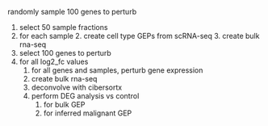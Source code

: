 randomly sample 100 genes to perturb

1. select 50 sample fractions
2. for each sample
    2. create cell type GEPs from scRNA-seq
    3. create bulk rna-seq
2. select 100 genes to perturb
3. for all log2_fc values
    1. for all genes and samples, perturb gene expression
    2. create bulk rna-seq
    3. deconvolve with cibersortx
    4. perform DEG analysis vs control
        1. for bulk GEP
        2. for inferred malignant GEP
